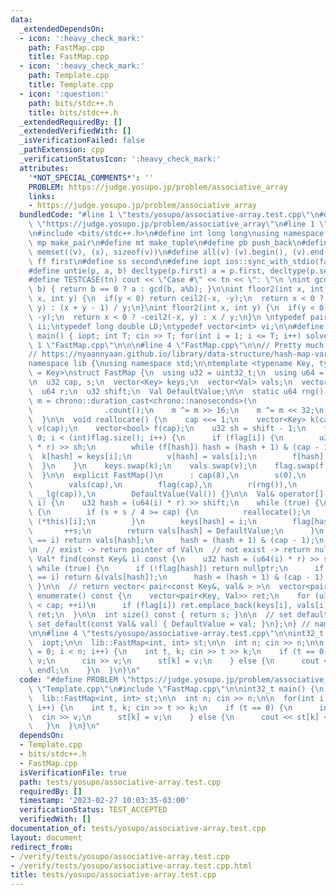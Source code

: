 ```yaml
---
data:
  _extendedDependsOn:
  - icon: ':heavy_check_mark:'
    path: FastMap.cpp
    title: FastMap.cpp
  - icon: ':heavy_check_mark:'
    path: Template.cpp
    title: Template.cpp
  - icon: ':question:'
    path: bits/stdc++.h
    title: bits/stdc++.h
  _extendedRequiredBy: []
  _extendedVerifiedWith: []
  _isVerificationFailed: false
  _pathExtension: cpp
  _verificationStatusIcon: ':heavy_check_mark:'
  attributes:
    '*NOT_SPECIAL_COMMENTS*': ''
    PROBLEM: https://judge.yosupo.jp/problem/associative_array
    links:
    - https://judge.yosupo.jp/problem/associative_array
  bundledCode: "#line 1 \"tests/yosupo/associative-array.test.cpp\"\n#define PROBLEM\
    \ \"https://judge.yosupo.jp/problem/associative_array\"\n#line 1 \"Template.cpp\"\
    \n#include <bits/stdc++.h>\n#define int long long\nusing namespace std;\n \n#define\
    \ mp make_pair\n#define mt make_tuple\n#define pb push_back\n#define ms(v, x)\
    \ memset((v), (x), sizeof(v))\n#define all(v) (v).begin(), (v).end()\n#define\
    \ ff first\n#define ss second\n#define iopt ios::sync_with_stdio(false); cin.tie(0)\n\
    #define untie(p, a, b) decltype(p.first) a = p.first, decltype(p.second) b = p.second\n\
    #define TESTCASE(tn) cout << \"Case #\" << tn << \": \"\n \nint gcd(int a, int\
    \ b) { return b == 0 ? a : gcd(b, a%b); }\n\nint floor2(int x, int y);\nint ceil2(int\
    \ x, int y) {\n  if(y < 0) return ceil2(-x, -y);\n  return x < 0 ? -floor2(-x,\
    \ y) : (x + y - 1) / y;\n}\nint floor2(int x, int y) {\n  if(y < 0) return floor2(-x,\
    \ -y);\n  return x < 0 ? -ceil2(-x, y) : x / y;\n}\n \ntypedef pair<int, int>\
    \ ii;\ntypedef long double LD;\ntypedef vector<int> vi;\n\n#define TC_MAIN int32_t\
    \ main() { iopt; int T; cin >> T; for(int i = 1; i <= T; i++) solve(i); }\n#line\
    \ 1 \"FastMap.cpp\"\n\n\n#line 4 \"FastMap.cpp\"\n\n// Pretty much copied from:\n\
    // https://nyaannyaan.github.io/library/data-structure/hash-map-variable-length.hpp\n\
    namespace lib {\nusing namespace std;\n\ntemplate <typename Key, typename Val\
    \ = Key>\nstruct FastMap {\n  using u32 = uint32_t;\n  using u64 = uint64_t;\n\
    \n  u32 cap, s;\n  vector<Key> keys;\n  vector<Val> vals;\n  vector<bool> flag;\n\
    \  u64 r;\n  u32 shift;\n  Val DefaultValue;\n\n  static u64 rng() {\n    u64\
    \ m = chrono::duration_cast<chrono::nanoseconds>(\n                chrono::high_resolution_clock::now().time_since_epoch())\n\
    \                .count();\n    m ^= m >> 16;\n    m ^= m << 32;\n    return m;\n\
    \  }\n\n  void reallocate() {\n    cap <<= 1;\n    vector<Key> k(cap);\n    vector<Val>\
    \ v(cap);\n    vector<bool> f(cap);\n    u32 sh = shift - 1;\n    for (int i =\
    \ 0; i < (int)flag.size(); i++) {\n      if (flag[i]) {\n        u32 hash = (u64(keys[i])\
    \ * r) >> sh;\n        while (f[hash]) hash = (hash + 1) & (cap - 1);\n      \
    \  k[hash] = keys[i];\n        v[hash] = vals[i];\n        f[hash] = 1;\n    \
    \  }\n    }\n    keys.swap(k);\n    vals.swap(v);\n    flag.swap(f);\n    --shift;\n\
    \  }\n\n  explicit FastMap()\n      : cap(8),\n        s(0),\n        keys(cap),\n\
    \        vals(cap),\n        flag(cap),\n        r(rng()),\n        shift(64 -\
    \ __lg(cap)),\n        DefaultValue(Val()) {}\n\n  Val& operator[](const Key&\
    \ i) {\n    u32 hash = (u64(i) * r) >> shift;\n    while (true) {\n      if (!flag[hash])\
    \ {\n        if (s + s / 4 >= cap) {\n          reallocate();\n          return\
    \ (*this)[i];\n        }\n        keys[hash] = i;\n        flag[hash] = 1;\n \
    \       ++s;\n        return vals[hash] = DefaultValue;\n      }\n      if (keys[hash]\
    \ == i) return vals[hash];\n      hash = (hash + 1) & (cap - 1);\n    }\n  }\n\
    \n  // exist -> return pointer of Val\n  // not exist -> return nullptr\n  const\
    \ Val* find(const Key& i) const {\n    u32 hash = (u64(i) * r) >> shift;\n   \
    \ while (true) {\n      if (!flag[hash]) return nullptr;\n      if (keys[hash]\
    \ == i) return &(vals[hash]);\n      hash = (hash + 1) & (cap - 1);\n    }\n \
    \ }\n\n  // return vector< pair<const Key&, val& > >\n  vector<pair<Key, Val>>\
    \ enumerate() const {\n    vector<pair<Key, Val>> ret;\n    for (u32 i = 0; i\
    \ < cap; ++i)\n      if (flag[i]) ret.emplace_back(keys[i], vals[i]);\n    return\
    \ ret;\n  }\n\n  int size() const { return s; }\n\n  // set default_value\n  void\
    \ set_default(const Val& val) { DefaultValue = val; }\n};\n} // namespace lib\n\
    \n\n#line 4 \"tests/yosupo/associative-array.test.cpp\"\n\nint32_t main() {\n\
    \  iopt;\n\n  lib::FastMap<int, int> st;\n\n  int n; cin >> n;\n\n  for(int i\
    \ = 0; i < n; i++) {\n    int t, k; cin >> t >> k;\n    if (t == 0) {\n      int\
    \ v;\n      cin >> v;\n      st[k] = v;\n    } else {\n      cout << st[k] <<\
    \ endl;\n    }\n  }\n}\n"
  code: "#define PROBLEM \"https://judge.yosupo.jp/problem/associative_array\"\n#include\
    \ \"Template.cpp\"\n#include \"FastMap.cpp\"\n\nint32_t main() {\n  iopt;\n\n\
    \  lib::FastMap<int, int> st;\n\n  int n; cin >> n;\n\n  for(int i = 0; i < n;\
    \ i++) {\n    int t, k; cin >> t >> k;\n    if (t == 0) {\n      int v;\n    \
    \  cin >> v;\n      st[k] = v;\n    } else {\n      cout << st[k] << endl;\n \
    \   }\n  }\n}\n"
  dependsOn:
  - Template.cpp
  - bits/stdc++.h
  - FastMap.cpp
  isVerificationFile: true
  path: tests/yosupo/associative-array.test.cpp
  requiredBy: []
  timestamp: '2023-02-27 10:03:35-03:00'
  verificationStatus: TEST_ACCEPTED
  verifiedWith: []
documentation_of: tests/yosupo/associative-array.test.cpp
layout: document
redirect_from:
- /verify/tests/yosupo/associative-array.test.cpp
- /verify/tests/yosupo/associative-array.test.cpp.html
title: tests/yosupo/associative-array.test.cpp
---
```

